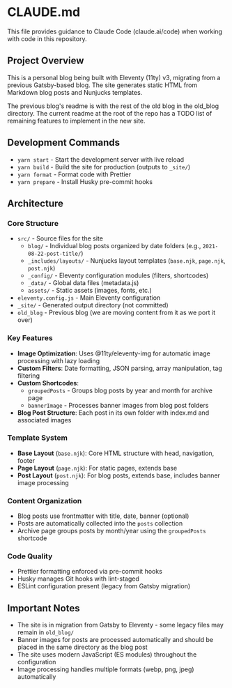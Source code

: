# CLAUDE.md

This file provides guidance to Claude Code (claude.ai/code) when working with code in this repository.

## Project Overview

This is a personal blog being built with Eleventy (11ty) v3, migrating from a previous Gatsby-based blog. The site generates static HTML from Markdown blog posts and Nunjucks templates.

The previous blog's readme is with the rest of the old blog in the old_blog directory. The current readme at the root of the repo has a TODO list of remaining features to implement in the new site.

## Development Commands

- `yarn start` - Start the development server with live reload
- `yarn build` - Build the site for production (outputs to `_site/`)
- `yarn format` - Format code with Prettier
- `yarn prepare` - Install Husky pre-commit hooks

## Architecture

### Core Structure

- `src/` - Source files for the site
  - `blog/` - Individual blog posts organized by date folders (e.g., `2021-08-22-post-title/`)
  - `_includes/layouts/` - Nunjucks layout templates (`base.njk`, `page.njk`, `post.njk`)
  - `_config/` - Eleventy configuration modules (filters, shortcodes)
  - `_data/` - Global data files (metadata.js)
  - `assets/` - Static assets (images, fonts, etc.)
- `eleventy.config.js` - Main Eleventy configuration
- `_site/` - Generated output directory (not committed)
- `old_blog` - Previous blog (we are moving content from it as we port it over)

### Key Features

- **Image Optimization**: Uses @11ty/eleventy-img for automatic image processing with lazy loading
- **Custom Filters**: Date formatting, JSON parsing, array manipulation, tag filtering
- **Custom Shortcodes**:
  - `groupedPosts` - Groups blog posts by year and month for archive page
  - `bannerImage` - Processes banner images from blog post folders
- **Blog Post Structure**: Each post in its own folder with index.md and associated images

### Template System

- **Base Layout** (`base.njk`): Core HTML structure with head, navigation, footer
- **Page Layout** (`page.njk`): For static pages, extends base
- **Post Layout** (`post.njk`): For blog posts, extends base, includes banner image processing

### Content Organization

- Blog posts use frontmatter with title, date, banner (optional)
- Posts are automatically collected into the `posts` collection
- Archive page groups posts by month/year using the `groupedPosts` shortcode

### Code Quality

- Prettier formatting enforced via pre-commit hooks
- Husky manages Git hooks with lint-staged
- ESLint configuration present (legacy from Gatsby migration)

## Important Notes

- The site is in migration from Gatsby to Eleventy - some legacy files may remain in `old_blog/`
- Banner images for posts are processed automatically and should be placed in the same directory as the blog post
- The site uses modern JavaScript (ES modules) throughout the configuration
- Image processing handles multiple formats (webp, png, jpeg) automatically
